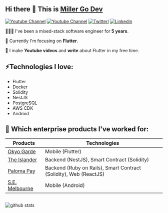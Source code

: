 ## Hi there 👋 This is [Miller Go Dev](https://www.youtube.com/c/MillerGoDev)
[![Youtube Channel](https://img.shields.io/badge/-Miller%20Go%20Dev%20[VI]-ff0000?style=flat-square&logo=Youtube&link=https://www.youtube.com/c/MillerGoDev)](https://www.youtube.com/c/MillerGoDev)
[![Youtube Channel](https://img.shields.io/badge/-Miller%20Go%20Dev%20[EN]-ff0000?style=flat-square&logo=Youtube&link=https://www.youtube.com/channel/UCHBQa6m3A37VzVPP5oHC1bw)](https://www.youtube.com/channel/UCHBQa6m3A37VzVPP5oHC1bw)
[![Twitterl](https://img.shields.io/badge/Twitter-1DA1F2?logo=twitter&logoColor=white&style=flat-square)](https://twitter.com/millergodev)
[![Linkedin](https://img.shields.io/badge/linkedin-0077B5?logo=linkedin&logoColor=white&style=flat-square)](https://www.linkedin.com/in/trung-hoang-quoc-498426133)

👨🏻‍💻 I've been a mixed-stack software engineer for **5 years**. 

🔭 Currently I'm focusing on **Flutter**. 

🥳 I make **Youtube videos** and **write** about Flutter in my free time.

## ⚡Technologies I love:
- Flutter
- Docker
- Solidity
- NestJS
- PostgreSQL
- AWS CDK
- Android

## 🌱 Which enterprise products I've worked for:
Products | Technologies
--- | ---
[Okyo Garde](https://www.okyo.com/) | Mobile (Flutter)
[The Islander](https://theislander.io/) | Backend (NestJS), Smart Contract (Solidity)
[Paloma Pay](https://www.palomapay.com/) | Backend (Ruby on Rails), Smart Contract (Solidity), Web (ReactJS)
[S.E. Melbourne](https://play.google.com/store/apps/details?id=com.ea.solos&gl=US) | Mobile (Android) 

## 
![github stats](https://github-readme-stats.vercel.app/api?username=trunghq3101)


